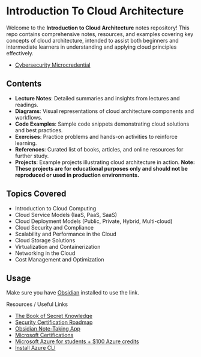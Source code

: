 # Introduction To Cloud Architecture 

Welcome to the **Introduction to Cloud Architecture** notes repository! This repo contains comprehensive notes, resources, and examples covering key concepts of cloud architecture, intended to assist both beginners and intermediate learners in understanding and applying cloud principles effectively. 
- [Cybersecurity Microcredential ](https://learn.microsoft.com/en-us/credentials/certifications/resources/study-guides/az-500)

## Contents

- **Lecture Notes**: Detailed summaries and insights from lectures and readings.
- **Diagrams**: Visual representations of cloud architecture components and workflows.
- **Code Examples**: Sample code snippets demonstrating cloud solutions and best practices.
- **Exercises**: Practice problems and hands-on activities to reinforce learning.
- **References**: Curated list of books, articles, and online resources for further study.
- **Projects**: Example projects illustrating cloud architecture in action. **Note: These projects are for educational purposes only and should not be reproduced or used in production environments.**

## Topics Covered

- Introduction to Cloud Computing
- Cloud Service Models (IaaS, PaaS, SaaS)
- Cloud Deployment Models (Public, Private, Hybrid, Multi-cloud)
- Cloud Security and Compliance
- Scalability and Performance in the Cloud
- Cloud Storage Solutions
- Virtualization and Containerization
- Networking in the Cloud
- Cost Management and Optimization

## Usage
Make sure you have [Obsidian](https://obsidian.md/) installed to use the link.
  
Resources / Useful Links
- [The Book of Secret Knowledge](https://github.com/trimstray/the-book-of-secret-knowledge)
- [Security Certification Roadmap](https://pauljerimy.com/security-certification-roadmap/)
- [Obsidian Note-Taking App](https://obsidian.md)
- [ Microsoft Certifications ](https://learn.microsoft.com/en-us/training/)
- [Microsoft Azure for students + $100 Azure credits ](https://azure.microsoft.com/en-us/free/students/)
- [ Install Azure CLI ]( https://learn.microsoft.com/en-us/cli/azure/install-azure-cli)




